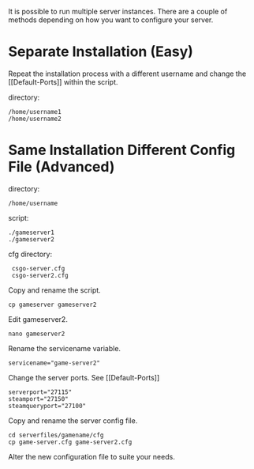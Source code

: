 It is possible to run multiple server instances. There are a couple of methods depending on how you want to configure your server.

Separate Installation (Easy)
============================
Repeat the installation process with a different username and change the [[Default-Ports]] within the script.

directory:

    /home/username1
    /home/username2

Same Installation Different Config File (Advanced)
==================================================
directory:

    /home/username

script:

    ./gameserver1
    ./gameserver2

 cfg directory:

     csgo-server.cfg
     csgo-server2.cfg

Copy and rename the script.

    cp gameserver gameserver2

Edit gameserver2.

    nano gameserver2

Rename the servicename variable.

    servicename="game-server2"

Change the server ports. See [[Default-Ports]]

    serverport="27115"
    steamport="27150"
    steamqueryport="27100"

Copy and rename the server config file.

    cd serverfiles/gamename/cfg
    cp game-server.cfg game-server2.cfg

Alter the new configuration file to suite your needs.